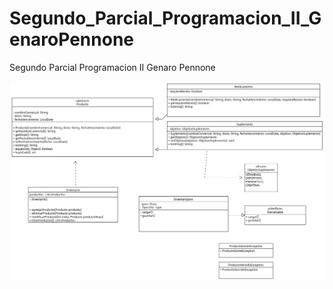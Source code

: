 # Segundo_Parcial_Programacion_II_GenaroPennone
Segundo Parcial Programacion II Genaro Pennone

![Diagrama](diagram.png)
